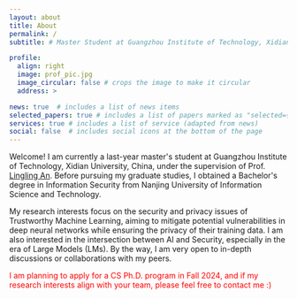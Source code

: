 ```yaml
---
layout: about
title: About
permalink: /
subtitle: # Master Student at Guangzhou Institute of Technology, Xidian University, China

profile:
  align: right
  image: prof_pic.jpg
  image_circular: false # crops the image to make it circular
  address: >

news: true  # includes a list of news items
selected_papers: true # includes a list of papers marked as "selected={true}"
services: true # includes a list of service (adapted from news)
social: false  # includes social icons at the bottom of the page
---
```


Welcome! I am currently a last-year master's student at Guangzhou Institute of Technology, Xidian University, China, under the supervision of Prof. [Lingling An](https://scholar.google.com/citations?hl=zh-CN&user=DZuZUBYAAAAJ&view_op=list_works&sortby=pubdate). Before pursuing my graduate studies, I obtained a Bachelor's degree in Information Security from Nanjing University of Information Science and Technology.

My research interests focus on the security and privacy issues of Trustworthy Machine Learning, aiming to mitigate potential vulnerabilities in deep neural networks while ensuring the privacy of their training data. I am also interested in the intersection between AI and Security, especially in the era of Large Models (LMs). By the way, I am very open to in-depth discussions or collaborations with my peers.

<span style="color:red"> I am planning to apply for a CS Ph.D. program in Fall 2024, and if my research interests align with your team, please feel free to contact me :)